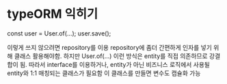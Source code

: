 # typeORM 익히기

const user = User.of(...);
user.save();

이렇게 쓰지 않으려면 repository를 이용
repository에 좀더 간편하게 인자를 넣기 위해 클래스 활용해야함.
하지만 User.of(...) 이런 방식은 entity를 직접 의존하므로 강결합이 됨.
따라서 interface를 이용하거나, entity가 아닌 비즈니스 로직에서 사용될 entity와 1:1 매칭되는 클래스가 필요함
이 클래스를 만들면 변수도 캡슐화 가능